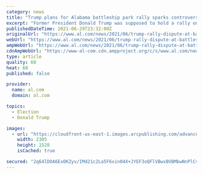 ```yaml
---
category: news
title: "Trump plans for Alabama battleship park rally sparks controversy, governor says she didn’t stop event"
excerpt: "Former President Donald Trump was supposed to hold a rally on July 3 at the USS Alabama Battleship Memorial Park. But the park's commissioners, expressing concerns over the legality of having a campaign rally on the state-owned property next to federally-owned military equipment,"
publishedDateTime: 2021-06-29T23:32:00Z
originalUrl: "https://www.al.com/news/2021/06/trump-rally-dispute-at-battleship-park-roils-alabama.html"
webUrl: "https://www.al.com/news/2021/06/trump-rally-dispute-at-battleship-park-roils-alabama.html"
ampWebUrl: "https://www.al.com/news/2021/06/trump-rally-dispute-at-battleship-park-roils-alabama.html?outputType=amp"
cdnAmpWebUrl: "https://www-al-com.cdn.ampproject.org/c/s/www.al.com/news/2021/06/trump-rally-dispute-at-battleship-park-roils-alabama.html?outputType=amp"
type: article
quality: 60
heat: 60
published: false

provider:
  name: al.com
  domain: al.com

topics:
  - Election
  - Donald Trump

images:
  - url: "https://cloudfront-us-east-1.images.arcpublishing.com/advancelocal/MFFFSJFDHZDXDDOXHXQ2BR2XNU.JPG"
    width: 2305
    height: 1528
    isCached: true

secured: "2q64lDOA6ExOKZyv/IMd21c2La5F6xin04X+JYEF3oQFlVBwxBVBMbwNnPlCvS1HSoQMmJHjSypu/B0+6Z+GZYk4LbP2zId9GjgAGta2+7PetK9uGkrcEuF0n+AemeQIBnZ5DtBQHqbL6a0gUI2/y1OKY7k5EuWzfwUYpjkFR+GkwSC09EYqzLNZi+RuSuGlkajPtdf+RsUUCQHcOs4a8hJC3AbfhjNJ20vpFZOoipxGeOSN5R7TLm9tV+rgd8iXdmNeD/BOG7/ctMcKgaBPzSHaWTuUVX+9U0Eipx01xvbpqcJ32IYW73vnnD3aU9cLtsZF/9j4qQGUO/JqBlqlynVg2lBLq9HCwJ1uiLN1B1k=;JRQTGNTOpVX/d77/AYgmWg=="
---
```



